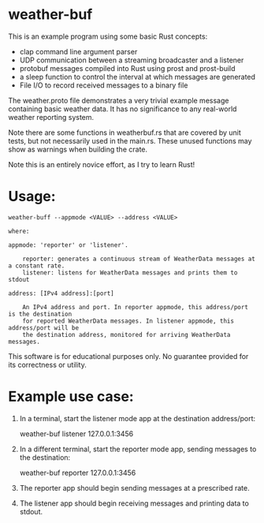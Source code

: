 # weather-buf

This is an example program using some basic Rust concepts:
- clap command line argument parser
- UDP communication between a streaming broadcaster and a listener
- protobuf messages compiled into Rust using prost and prost-build
- a sleep function to control the interval at which messages are generated
- File I/O to record received messages to a binary file

The weather.proto file demonstrates a very trivial example message containing
basic weather data. It has no significance to any real-world weather reporting
system.

Note there are some functions in weatherbuf.rs that are covered by unit tests,
but not necessarily used in the main.rs. These unused functions may show as warnings
when building the crate.

Note this is an entirely novice effort, as I try to learn Rust!

# Usage:

    weather-buff --appmode <VALUE> --address <VALUE>

    where:

    appmode: 'reporter' or 'listener'.

        reporter: generates a continuous stream of WeatherData messages at a constant rate.
        listener: listens for WeatherData messages and prints them to stdout

    address: [IPv4 address]:[port]

        An IPv4 address and port. In reporter appmode, this address/port is the destination
        for reported WeatherData messages. In listener appmode, this address/port will be
        the destination address, monitored for arriving WeatherData messages.

This software is for educational purposes only. No guarantee provided for its correctness
or utility.

# Example use case:

1) In a terminal, start the listener mode app at the destination address/port:

    weather-buf listener 127.0.0.1:3456

2) In a different terminal, start the reporter mode app, sending messages to the destination:

    weather-buf reporter 127.0.0.1:3456

3) The reporter app should begin sending messages at a prescribed rate.

4) The listener app should begin receiving messages and printing data to stdout.

